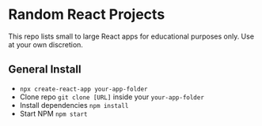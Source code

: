 # Random React Projects

This repo lists small to large React apps for educational purposes only. Use at your own discretion. 

General Install
--------------- 
- `npx create-react-app your-app-folder`
- Clone repo `git clone [URL]` inside your `your-app-folder`
- Install dependencies `npm install`
- Start NPM `npm start`

